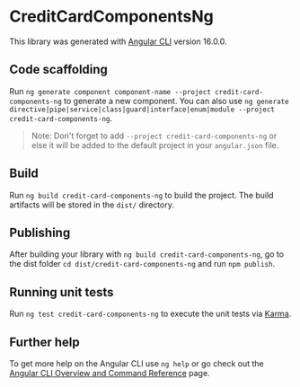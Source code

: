 # CreditCardComponentsNg

This library was generated with [Angular CLI](https://github.com/angular/angular-cli) version 16.0.0.

## Code scaffolding

Run `ng generate component component-name --project credit-card-components-ng` to generate a new component. You can also use `ng generate directive|pipe|service|class|guard|interface|enum|module --project credit-card-components-ng`.
> Note: Don't forget to add `--project credit-card-components-ng` or else it will be added to the default project in your `angular.json` file. 

## Build

Run `ng build credit-card-components-ng` to build the project. The build artifacts will be stored in the `dist/` directory.

## Publishing

After building your library with `ng build credit-card-components-ng`, go to the dist folder `cd dist/credit-card-components-ng` and run `npm publish`.

## Running unit tests

Run `ng test credit-card-components-ng` to execute the unit tests via [Karma](https://karma-runner.github.io).

## Further help

To get more help on the Angular CLI use `ng help` or go check out the [Angular CLI Overview and Command Reference](https://angular.io/cli) page.
